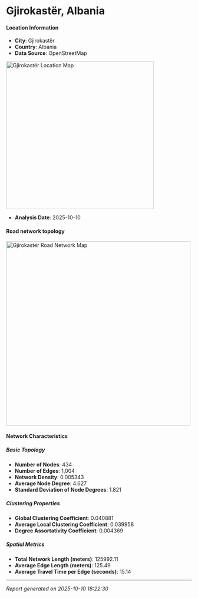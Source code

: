 # Gjirokastër, Albania

#### Location Information

- **City**: Gjirokastër
- **Country**: Albania
- **Data Source**: OpenStreetMap
<img src="Gjirokastër_location.png" alt="Gjirokastër Location Map" width="400" />

- **Analysis Date**: 2025-10-10

#### Road network topology

<img src="Gjirokastër_network_map.png" alt="Gjirokastër Road Network Map" width="500"/>

#### Network Characteristics

##### Basic Topology

- **Number of Nodes**: 434
- **Number of Edges**: 1,004
- **Network Density**: 0.005343
- **Average Node Degree**: 4.627
- **Standard Deviation of Node Degrees**: 1.821

##### Clustering Properties

- **Global Clustering Coefficient**: 0.040881
- **Average Local Clustering Coefficient**: 0.039958
- **Degree Assortativity Coefficient**: 0.004369

##### Spatial Metrics

- **Total Network Length (meters)**: 125992.11
- **Average Edge Length (meters)**: 125.49
- **Average Travel Time per Edge (seconds)**: 15.14

---
*Report generated on 2025-10-10 18:22:30*

